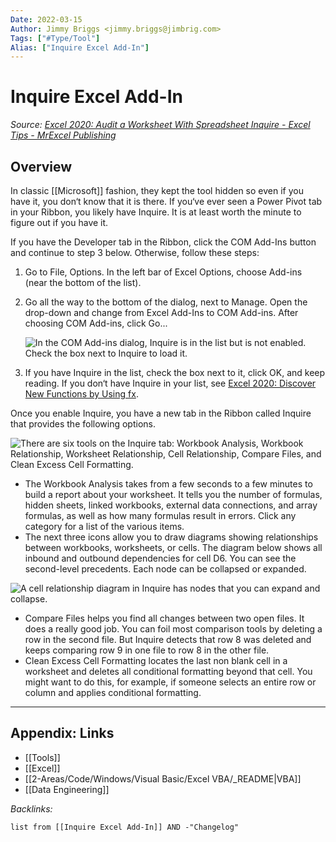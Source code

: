 ```yaml
---
Date: 2022-03-15
Author: Jimmy Briggs <jimmy.briggs@jimbrig.com>
Tags: ["#Type/Tool"]
Alias: ["Inquire Excel Add-In"]
---
```


# Inquire Excel Add-In

*Source: [Excel 2020: Audit a Worksheet With Spreadsheet Inquire - Excel Tips - MrExcel Publishing](https://www.mrexcel.com/excel-tips/excel-2020-audit-a-worksheet-with-spreadsheet-inquire/)*

## Overview

In classic [[Microsoft]] fashion, they kept the tool hidden so even if you have it, you don‘t know that it is there. If you‘ve ever seen a Power Pivot tab in your Ribbon, you likely have Inquire. It is at least worth the minute to figure out if you have it.

If you have the Developer tab in the Ribbon, click the COM Add-Ins button and continue to step 3 below. Otherwise, follow these steps:

1.  Go to File, Options. In the left bar of Excel Options, choose Add-ins (near the bottom of the list).
2.  Go all the way to the bottom of the dialog, next to Manage. Open the drop-down and change from Excel Add-Ins to COM Add-ins. After choosing COM Add-ins, click Go...
    
    ![In the COM Add-ins dialog, Inquire is in the list but is not enabled. Check the box next to Inquire to load it.](https://www.mrexcel.com/img/content/2020/07/LIV83.png)
    
3.  If you have Inquire in the list, check the box next to it, click OK, and keep reading. If you don‘t have Inquire in your list, see [Excel 2020: Discover New Functions by Using fx](https://www.mrexcel.com/excel-tips/excel-2020-discover-new-functions-by-using-fx/).

Once you enable Inquire, you have a new tab in the Ribbon called Inquire that provides the following options.

![There are six tools on the Inquire tab: Workbook Analysis, Workbook Relationship, Worksheet Relationship, Cell Relationship, Compare Files, and Clean Excess Cell Formatting.](https://www.mrexcel.com/img/content/2020/07/LXFig-166.jpg)

-   The Workbook Analysis takes from a few seconds to a few minutes to build a report about your worksheet. It tells you the number of formulas, hidden sheets, linked workbooks, external data connections, and array formulas, as well as how many formulas result in errors. Click any category for a list of the various items.
-   The next three icons allow you to draw diagrams showing relationships between workbooks, worksheets, or cells. The diagram below shows all inbound and outbound dependencies for cell D6. You can see the second-level precedents. Each node can be collapsed or expanded.

![A cell relationship diagram in Inquire has nodes that you can expand and collapse.](https://www.mrexcel.com/img/content/2020/07/LIV82.png)

-   Compare Files helps you find all changes between two open files. It does a really good job. You can foil most comparison tools by deleting a row in the second file. But Inquire detects that row 8 was deleted and keeps comparing row 9 in one file to row 8 in the other file.
-   Clean Excess Cell Formatting locates the last non blank cell in a worksheet and deletes all conditional formatting beyond that cell. You might want to do this, for example, if someone selects an entire row or column and applies conditional formatting.

***

## Appendix: Links

- [[Tools]]
- [[Excel]]
- [[2-Areas/Code/Windows/Visual Basic/Excel VBA/_README|VBA]]
- [[Data Engineering]]

*Backlinks:*

```dataview
list from [[Inquire Excel Add-In]] AND -"Changelog"
```